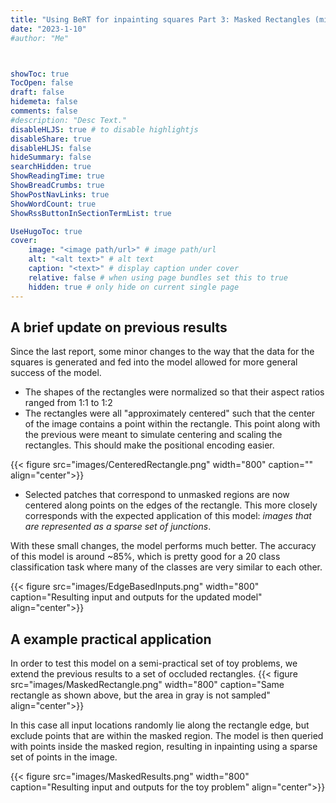 ```yaml
---
title: "Using BeRT for inpainting squares Part 3: Masked Rectangles (minor update)"
date: "2023-1-10"
#author: "Me"



showToc: true
TocOpen: false
draft: false
hidemeta: false
comments: false
#description: "Desc Text."
disableHLJS: true # to disable highlightjs
disableShare: true
disableHLJS: false
hideSummary: false
searchHidden: true
ShowReadingTime: true
ShowBreadCrumbs: true
ShowPostNavLinks: true
ShowWordCount: true
ShowRssButtonInSectionTermList: true

UseHugoToc: true
cover:
    image: "<image path/url>" # image path/url
    alt: "<alt text>" # alt text
    caption: "<text>" # display caption under cover
    relative: false # when using page bundles set this to true
    hidden: true # only hide on current single page
---
```



## A brief update on previous results

Since the last report, some minor changes to the way that the data for the squares is generated and fed into the model allowed for more general success of the model. 
- The shapes of the rectangles were normalized so that their aspect ratios ranged from 1:1 to 1:2
- The rectangles were all "approximately centered" such that the center of the image contains a point within the rectangle. This point along with the previous were meant to simulate centering and scaling the rectangles. This should make the positional encoding easier.

{{< figure src="images/CenteredRectangle.png" width="800" caption="" align="center">}}

- Selected patches that correspond to unmasked regions are now centered along points on the edges of the rectangle. This more closely corresponds with the expected application of this model: *images that are represented as a sparse set of junctions*. 

With these small changes, the model performs much better. The accuracy of this model is around ~85%, which is pretty good for a 20 class classification task where many of the classes are very similar to each other.

{{< figure src="images/EdgeBasedInputs.png" width="800" caption="Resulting input and outputs for the updated model" align="center">}}

## A example practical application

In order to test this model on a semi-practical set of toy problems, we extend the previous results to a set of occluded rectangles.
{{< figure src="images/MaskedRectangle.png" width="800" caption="Same rectangle as shown above, but the area in gray is not sampled" align="center">}}

In this case all input locations randomly lie along the rectangle edge, but exclude points that are within the masked region. The model is then queried with points inside the masked region, resulting in inpainting using a sparse set of points in the image.

{{< figure src="images/MaskedResults.png" width="800" caption="Resulting input and outputs for the toy problem" align="center">}}
